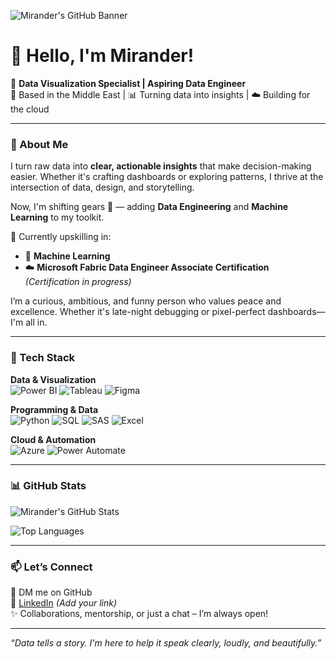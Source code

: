 <!-- Banner or optional header -->
![Mirander's GitHub Banner](https://img.shields.io/badge/Data%20Visualization%20Specialist-%23072447?style=for-the-badge&logo=datadog&logoColor=white)

# 👋 Hello, I'm Mirander!

🎯 **Data Visualization Specialist | Aspiring Data Engineer**  
📍 Based in the Middle East | 📊 Turning data into insights | ☁️ Building for the cloud

---

### 🚀 About Me

I turn raw data into **clear, actionable insights** that make decision-making easier. Whether it's crafting dashboards or exploring patterns, I thrive at the intersection of data, design, and storytelling.

Now, I'm shifting gears 🚧 — adding **Data Engineering** and **Machine Learning** to my toolkit.

💬 Currently upskilling in:
- 🤖 **Machine Learning**
- ☁️ **Microsoft Fabric Data Engineer Associate Certification** *(Certification in progress)*

I’m a curious, ambitious, and funny person who values peace and excellence. Whether it's late-night debugging or pixel-perfect dashboards—I'm all in.

---

### 🧰 Tech Stack

**Data & Visualization**  
![Power BI](https://img.shields.io/badge/Power%20BI-F2C811?style=flat&logo=Power%20BI&logoColor=black)
![Tableau](https://img.shields.io/badge/Tableau-E97627?style=flat&logo=Tableau&logoColor=white)
![Figma](https://img.shields.io/badge/Figma-000000?style=flat&logo=figma)

**Programming & Data**  
![Python](https://img.shields.io/badge/Python-3776AB?style=flat&logo=python&logoColor=white)
![SQL](https://img.shields.io/badge/SQL-4479A1?style=flat&logo=postgresql&logoColor=white)
![SAS](https://img.shields.io/badge/SAS-005CAA?style=flat)
![Excel](https://img.shields.io/badge/Excel-217346?style=flat&logo=microsoft-excel&logoColor=white)

**Cloud & Automation**  
![Azure](https://img.shields.io/badge/Azure-0078D4?style=flat&logo=microsoftazure&logoColor=white)
![Power Automate](https://img.shields.io/badge/Power%20Automate-0066FF?style=flat&logo=microsoftpowerautomate&logoColor=white)

---

### 📊 GitHub Stats

![Mirander's GitHub Stats](https://github-readme-stats.vercel.app/api?username=mirandermathenjwa&show_icons=true&theme=tokyonight&rank_icon=github&custom_title=Mirander's+GitHub+Stats)

![Top Languages](https://github-readme-stats.vercel.app/api/top-langs/?username=mirandermathenjwa&layout=compact&theme=tokyonight)

---

### 📫 Let’s Connect

📩 DM me on GitHub  
🔗 [LinkedIn](#) *(Add your link)*  
✨ Collaborations, mentorship, or just a chat – I’m always open!

---

_“Data tells a story. I'm here to help it speak clearly, loudly, and beautifully.”_
